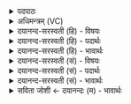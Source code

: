 <details><summary>पदपाठः</summary>

उषः॑। तत्। चि॒त्रम्। आ। भ॒र॒। अ॒स्मभ्य॑म्। वा॒जि॒नी॒व॒तीति॑ वाजिनीऽवति। येन॑। तो॒कम्। च॒। तन॑यम्। च॒। धाम॑हे। ३३।
</details>

<details><summary>अधिमन्त्रम् (VC)</summary>

- उषर्देवता
- गोतम ऋषिः
- निचृत्परोष्णिक्
- ऋषभः
</details>

<details><summary>दयानन्द-सरस्वती (हि) - विषयः</summary>

फिर उषःकाल का वर्णन अगले मन्त्र में करते हैं ॥
</details>

<details><summary>दयानन्द-सरस्वती (हि) - पदार्थः</summary>

पदार्थान्वयभाषाः -  हे (वाजिनीवति) बहुत अन्नादि ऐश्वर्यों से युक्त (उषः) प्रातःसमय की वेला के तुल्य कान्तिसहित वर्त्तमान स्त्रि ! जैसे अधिकार अन्नादि ऐश्वर्य की हेतु प्रातःकाल की वेला जिस प्रकार के (चित्रम्) आश्चर्यस्वरूप को धारण करती (तत्) वैसे रूप को तू (अस्मभ्यम्) हमारे लिये (आ, भर) अच्छे प्रकार पुष्ट कर (येन) जिससे हम लोग (तोकम्) शीघ्र उत्पन्न हुए बालक (च) और (तनयम्) कुमारावस्था के लड़के को (च) भी (धामहे) धारण करें ॥३३ ॥
</details>

<details><summary>दयानन्द-सरस्वती (हि) - भावार्थः</summary>

भावार्थभाषाः -  इस मन्त्र में वाचकलुप्तोपमालङ्कार है। जैसे सब शोभा से युक्त मङ्गल देनेवाली प्रभात समय की वेला सब व्यवहारों को धारण करनेवाली है, यदि वैसी स्त्रियाँ हों तो सदा अपने अपने पति को प्रसन्न कर पुत्र-पौत्रादि के साथ आनन्द को प्राप्त होवें ॥३३ ॥
</details>

<details><summary>दयानन्द-सरस्वती (सं) - विषयः</summary>

पुनरुषो वर्णनमुपदिश्यते ॥
</details>

<details><summary>दयानन्द-सरस्वती (सं) - पदार्थः</summary>

पदार्थान्वयभाषाः -  हे वाजिनीवत्युषर्वद्वर्त्तमाने स्त्रि ! यथा वाजिनीवत्युषा यादृशं चित्रं स्वरूपं धरति, तत् तादृशमस्मभ्यं त्वामाभर, येन वयं तोकं च तनयं च धामहे ॥३३ ॥
</details>

<details><summary>दयानन्द-सरस्वती (सं) - भावार्थः</summary>

भावार्थभाषाः -  अत्र वाचकलुप्तोपमालङ्कारः। यथा सर्वशोभायुक्ता मङ्गलप्रदा प्रभातवेला सर्वव्यवहारधारिका वर्त्तते, तथाभूताः स्त्रियो यदि स्युस्तर्हि ताः सदा स्वं पतिं प्रसाद्य पुत्रपौत्रादिना आनन्दं लभेरन् ॥३३ ॥
</details>

<details><summary>सविता जोशी ← दयानन्दः (म) - भावार्थः</summary>

भावार्थभाषाः -  या मंत्रात वाचकलुप्तोपमालंकार आहे. मंगल प्रभातसमयी सर्व व्यवहार चालू होतात. जर स्रिया तशा प्रकारे व्यवहार करत असतील, तर त्या आपल्या पतींना प्रसन्न करून पुत्रपौत्रासह आनंदान राहू शकतात.
</details>